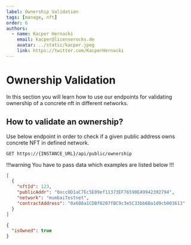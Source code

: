 ```yaml
---
label: Ownership Validation
tags: [manage, nft]
order: 6
authors:
  - name: Kacper Hernacki
    email: kacper@licenserocks.de
    avatar: ../static/kacper.jpeg
    link: https://twitter.com/KacperHernacki
---
```


# Ownership Validation

In this section you will learn how to use our endpoints for validating ownership of a concrete nft in different networks.

## How to validate an ownership?

Use below endpoint in order to check if a given public address owns concrete NFT in defined network.

```
GET https://{INSTANCE_URL}/api/public/ownership
```

!!!warning
You have to pass data which examples are listed below
!!!

```json Payload (application/json)
[
  {
    "nftId": 123,
    "publicAddr": "0xcc0D1aC7Ec5E09ef11373EF76590EA9942392794",
    "network": "mumbaiTestnet",
    "contractAddress": "0x608a1CDBf0207fBC9c3e5C33bb6Ba1d9cb003613"
  }
]
```

```json Response
{
  "isOwned": true
}
```

